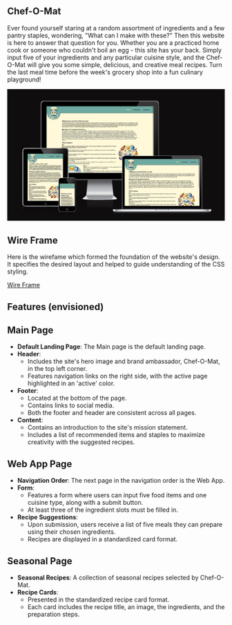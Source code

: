## Chef-O-Mat

Ever found yourself staring at a random assortment of ingredients and a few pantry staples, wondering, "What can I make with these?" Then this website is here to answer that question for you. 
Whether you are a practiced home cook or someone who couldn't boil an egg - this site has your back. Simply input five of your ingredients and any particular cuisine style, and the Chef-O-Mat will give you some simple, delicious, and creative meal recipes.
Turn the last meal time before the week's grocery shop into a fun culinary playground!

![Responsive Mockup](assets/readme_images/amiresponsive.png)

## Wire Frame

Here is the wirefame which formed the foundation of the website's design. It specifies the desired layout and helped to guide understanding of the CSS styling.

[Wire Frame](assets/readme_images/wire_frame.png)

## Features (envisioned)

## Main Page
- **Default Landing Page**: The Main page is the default landing page.
- **Header**:
  - Includes the site's hero image and brand ambassador, Chef-O-Mat, in the top left corner.
  - Features navigation links on the right side, with the active page highlighted in an 'active' color.
- **Footer**:
  - Located at the bottom of the page.
  - Contains links to social media.
  - Both the footer and header are consistent across all pages.
- **Content**:
  - Contains an introduction to the site's mission statement.
  - Includes a list of recommended items and staples to maximize creativity with the suggested recipes.

## Web App Page
- **Navigation Order**: The next page in the navigation order is the Web App.
- **Form**:
  - Features a form where users can input five food items and one cuisine type, along with a submit button.
  - At least three of the ingredient slots must be filled in.
- **Recipe Suggestions**:
  - Upon submission, users receive a list of five meals they can prepare using their chosen ingredients.
  - Recipes are displayed in a standardized card format.

## Seasonal Page
- **Seasonal Recipes**: A collection of seasonal recipes selected by Chef-O-Mat.
- **Recipe Cards**:
  - Presented in the standardized recipe card format.
  - Each card includes the recipe title, an image, the ingredients, and the preparation steps.

